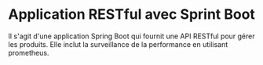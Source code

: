 # Application RESTful avec Sprint Boot

Il s'agit d'une application Spring Boot qui fournit une API RESTful pour gérer les produits. Elle inclut la surveillance de la performance en utilisant prometheus.
